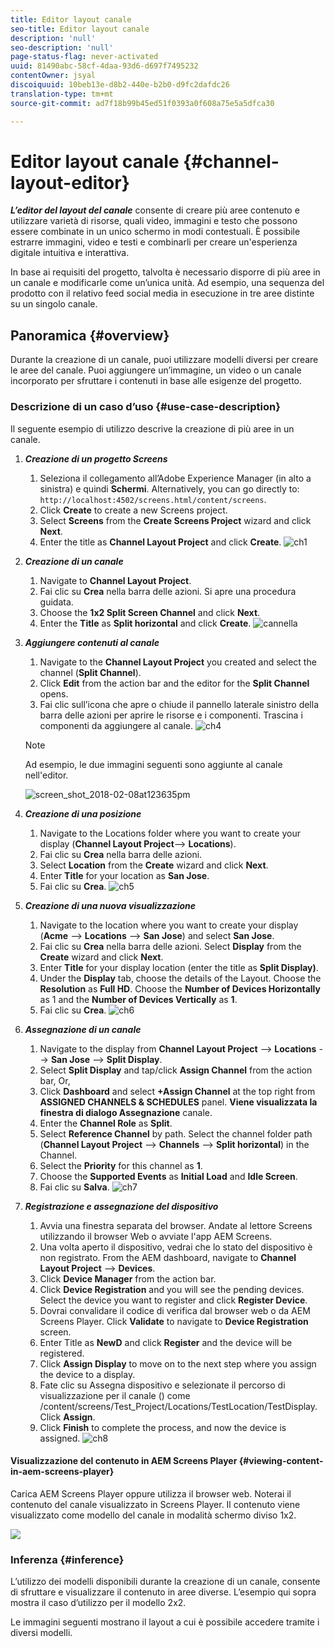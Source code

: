 ```yaml
---
title: Editor layout canale
seo-title: Editor layout canale
description: 'null'
seo-description: 'null'
page-status-flag: never-activated
uuid: 81490abc-58cf-4daa-93d6-d697f7495232
contentOwner: jsyal
discoiquuid: 10beb13e-d8b2-440e-b2b0-d9fc2dafdc26
translation-type: tm+mt
source-git-commit: ad7f18b99b45ed51f0393a0f608a75e5a5dfca30

---
```



# Editor layout canale {#channel-layout-editor}

***L’editor del layout del canale*** consente di creare più aree contenuto e utilizzare varietà di risorse, quali video, immagini e testo che possono essere combinate in un unico schermo in modi contestuali. È possibile estrarre immagini, video e testi e combinarli per creare un'esperienza digitale intuitiva e interattiva. 

In base ai requisiti del progetto, talvolta è necessario disporre di più aree in un canale e modificarle come un’unica unità. Ad esempio, una sequenza del prodotto con il relativo feed social media in esecuzione in tre aree distinte su un singolo canale.

## Panoramica {#overview}

Durante la creazione di un canale, puoi utilizzare modelli diversi per creare le aree del canale. Puoi aggiungere un’immagine, un video o un canale incorporato per sfruttare i contenuti in base alle esigenze del progetto.

### Descrizione di un caso d’uso {#use-case-description}

Il seguente esempio di utilizzo descrive la creazione di più aree in un canale.

1. ***Creazione di un progetto Screens***

   1. Seleziona il collegamento all’Adobe Experience Manager (in alto a sinistra) e quindi **Schermi**. Alternatively, you can ﻿go directly to: `http://localhost:4502/screens.html/content/screens`.
   1. Click **Create** to create a new Screens project.
   1. Select **Screens** from the **Create Screens Project** wizard and click **Next**.
   1. Enter the title as **Channel Layout Project** and click **Create**.
   ![ch1](assets/ch1.gif)

1. ***Creazione di un canale***

   1. Navigate to **Channel Layout Project**.
   1. Fai clic su **Crea** nella barra delle azioni. Si apre una procedura guidata.
   1. Choose the **1x2 Split Screen Channel** and click **Next**.
   1. Enter the **Title** as **Split horizontal** and click **Create**.
   ![cannella](assets/channelcreation.gif)

1. ***Aggiungere contenuti al canale***

   1. Navigate to the **Channel Layout Project** you created and select the channel (**Split Channel**).
   1. Click **Edit** from the action bar and the editor for the **Split Channel** opens.
   1. Fai clic sull’icona che apre o chiude il pannello laterale sinistro della barra delle azioni per aprire le risorse e i componenti. Trascina i componenti da aggiungere al canale.
   ![ch4](assets/ch4.gif)

   >[!NOTE]
   >
   >Ad esempio, le due immagini seguenti sono aggiunte al canale nell'editor.

   ![screen_shot_2018-02-08at123635pm](assets/screen_shot_2018-02-08at123635pm.png)

1. ***Creazione di una posizione***

   1. Navigate to the Locations folder where you want to create your display (**Channel Layout Project**--&gt; **Locations**).
   1. Fai clic su **Crea** nella barra delle azioni.
   1. Select **Location** from the **Create** wizard and click **Next**.
   1. Enter **Title** for your location as **San Jose**.
   1. Fai clic su **Crea**. 
   ![ch5](assets/ch5.gif)

1. ***Creazione di una nuova visualizzazione***

   1. Navigate to the location where you want to create your display (**Acme** --&gt; **Locations** --&gt; **San Jose**) and select **San Jose**.
   1. Fai clic su **Crea** nella barra delle azioni. Select **Display** from the **Create** wizard and click **Next**.
   1. Enter **Title** for your display location (enter the title as **Split Display)**.
   1. Under the **Display** tab, choose the details of the Layout. Choose the **Resolution** as **Full HD**. Choose the **Number of Devices Horizontally** as 1 and the **Number of Devices Vertically** as **1**.
   1. Fai clic su **Crea**. 
   ![ch6](assets/ch6.gif)

1. ***Assegnazione di un canale***

   1. Navigate to the display from **Channel Layout Project** --&gt; **Locations** --&gt; **San Jose** --&gt; **Split Display**.
   1. Select **Split Display** and tap/click **Assign Channel** from the action bar, Or,
   1. Click **Dashboard** and select **+Assign Channel** at the top right from **ASSIGNED CHANNELS &amp; SCHEDULES** panel. **Viene visualizzata la finestra di dialogo Assegnazione** canale.
   1. Enter the **Channel Role** as **Split**.
   1. Select **Reference Channel** by path. Select the channel folder path (**Channel Layout Project** --&gt; **Channels** --&gt; **Split horizontal**) in the Channel.
   1. Select the **Priority** for this channel as **1**.
   1. Choose the **Supported Events** as **Initial Load** and **Idle Screen**.
   1. Fai clic su **Salva**.
   ![ch7](assets/ch7.gif)

1. ***Registrazione e assegnazione del dispositivo***

   1. Avvia una finestra separata del browser. Andate al lettore Screens utilizzando il browser Web o avviate l'app AEM Screens.
   1. Una volta aperto il dispositivo, vedrai che lo stato del dispositivo è non registrato. From the AEM dashboard, navigate to **Channel Layout Project** --&gt; **Devices**.
   1. Click **Device Manager** from the action bar.
   1. Click **Device Registration** and you will see the pending devices. Select the device you want to register and click **Register Device**.
   1. Dovrai convalidare il codice di verifica dal browser web o da AEM Screens Player. Click **Validate** to navigate to **Device Registration** screen.
   1. Enter Title as **NewD** and click **Register** and the device will be registered.
   1. Click **Assign Display** to move on to the next step where you assign the device to a display.
   1. Fate clic su Assegna dispositivo e selezionate il percorso di visualizzazione per il canale () come /content/screens/Test_Project/Locations/TestLocation/TestDisplay. Click **Assign**.
   1. Click **Finish** to complete the process, and now the device is assigned.
   ![ch8](assets/ch8.gif)

#### Visualizzazione del contenuto in AEM Screens Player {#viewing-content-in-aem-screens-player}

Carica AEM Screens Player oppure utilizza il browser web. Noterai il contenuto del canale visualizzato in Screens Player. Il contenuto viene visualizzato come modello del canale in modalità schermo diviso 1x2.

![](do-not-localize/screen_shot_2018-02-08at123648pm.png)

### Inferenza {#inference}

L’utilizzo dei modelli disponibili durante la creazione di un canale, consente di sfruttare e visualizzare il contenuto in aree diverse. L’esempio qui sopra mostra il caso d’utilizzo per il modello 2x2.

Le immagini seguenti mostrano il layout a cui è possibile accedere tramite i diversi modelli.

